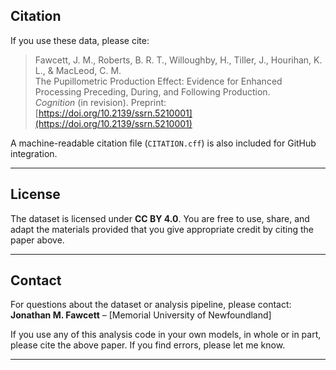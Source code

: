 
## Citation

If you use these data, please cite:

> Fawcett, J. M., Roberts, B. R. T., Willoughby, H., Tiller, J., Hourihan, K. L., & MacLeod, C. M.  
> The Pupillometric Production Effect: Evidence for Enhanced Processing Preceding, During, and Following Production.  
> *Cognition* (in revision). Preprint: [https://doi.org/10.2139/ssrn.5210001](https://doi.org/10.2139/ssrn.5210001)

A machine-readable citation file (`CITATION.cff`) is also included for GitHub integration.

---

## License

The dataset is licensed under **CC BY 4.0**. You are free to use, share, and adapt the materials provided that you give appropriate credit by citing the paper above.

---

## Contact

For questions about the dataset or analysis pipeline, please contact:  
**Jonathan M. Fawcett** – [Memorial University of Newfoundland]

If you use any of this analysis code in your own models, in whole or in part, please cite the above paper. If you find errors, please let me know.

---
